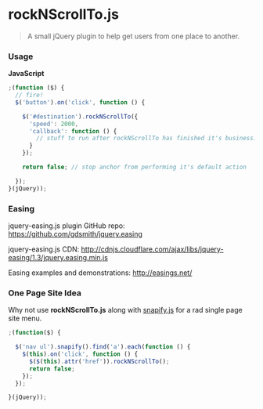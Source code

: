 # rockNScrollTo.js

> A small jQuery plugin to help get users from one place to another.

### Usage

**JavaScript**

```javascript
;(function ($) {
  // fire!
  $('button').on('click', function () {

    $('#destination').rockNScrollTo({
      'speed': 2000,
      'callback': function () {
        // stuff to run after rockNScrollTo has finished it's business.
      }
    });

    return false; // stop anchor from performing it's default action

  });
}(jQuery));
```

### Easing

jquery-easing.js plugin GitHub repo: https://github.com/gdsmith/jquery.easing

jquery-easing.js CDN: http://cdnjs.cloudflare.com/ajax/libs/jquery-easing/1.3/jquery.easing.min.js

Easing examples and demonstrations: http://easings.net/

### One Page Site Idea

Why not use **rockNScrollTo.js** along with [snapify.js](https://github.com/beaucharman/snapify.js) for a rad single page site menu.

```javascript
;(function($) {

  $('nav ul').snapify().find('a').each(function () {
    $(this).on('click', function () {
      $($(this).attr('href')).rockNScrollTo();
      return false;
    });
  });

}(jQuery));
```
